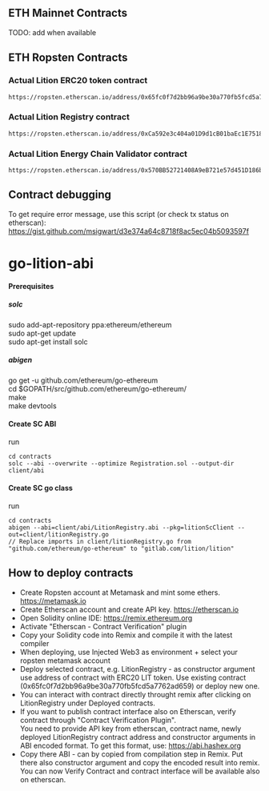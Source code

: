 ## ETH Mainnet Contracts
TODO: add when available

## ETH Ropsten Contracts

### Actual Lition ERC20 token contract
```
https://ropsten.etherscan.io/address/0x65fc0f7d2bb96a9be30a770fb5fcd5a7762ad659
```

### Actual Lition Registry contract
```
https://ropsten.etherscan.io/address/0xCa592e3c404a01D9d1cB01baEc1E75187d2A8A60
```

### Actual Lition Energy Chain Validator contract
```
https://ropsten.etherscan.io/address/0x570BB52721408A9eB721e57d451D186bd5C25365
```

## Contract debugging
To get require error message, use this script (or check tx status on etherscan):
https://gist.github.com/msigwart/d3e374a64c8718f8ac5ec04b5093597f

# go-lition-abi
#### Prerequisites
##### solc
sudo add-apt-repository ppa:ethereum/ethereum  
sudo apt-get update  
sudo apt-get install solc  

##### abigen
go get -u github.com/ethereum/go-ethereum  
cd $GOPATH/src/github.com/ethereum/go-ethereum/  
make  
make devtools  

#### Create SC ABI
run
```
cd contracts
solc --abi --overwrite --optimize Registration.sol --output-dir client/abi
```

#### Create SC go class 
run
```
cd contracts
abigen --abi=client/abi/LitionRegistry.abi --pkg=litionScClient --out=client/litionRegistry.go
// Replace imports in client/litionRegistry.go from "github.com/ethereum/go-ethereum" to "gitlab.com/lition/lition"
```

## How to deploy contracts
- Create Ropsten account at Metamask and mint some ethers. https://metamask.io  
- Create Etherscan account and create API key. https://etherscan.io  
- Open Solidity online IDE: https://remix.ethereum.org  
- Activate "Etherscan - Contract Verification" plugin  
- Copy your Solidity code into Remix and compile it with the latest compiler  
- When deploying, use Injected Web3 as environment + select your ropsten metamask account  
- Deploy selected contract, e.g. LitionRegistry - as constructor argument use address of contract with ERC20 LIT token. Use existing contract (0x65fc0f7d2bb96a9be30a770fb5fcd5a7762ad659) or deploy new one.  
- You can interact with contract directly throught remix after clicking on LitionRegistry under Deployed contracts.   
- If you want to publish contract interface also on Etherscan, verify contract through "Contract Verification Plugin".   
  You need to provide API key from etherscan, contract name, newly deployed LitionRegistry contract address and constructor arguments in ABI encoded format. To get this format, use: https://abi.hashex.org  
- Copy there ABI - can by copied from compilation step in Remix. Put there also constructor argument and copy the encoded result into remix. You can now Verify Contract and contract interface will be available also on etherscan.

